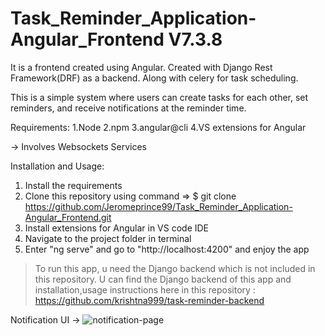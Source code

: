 # Task_Reminder_Application-Angular_Frontend V7.3.8

It is a frontend created using Angular. Created with Django Rest Framework(DRF) as a backend. Along with celery for task scheduling.

This is a simple system where users can create tasks for each other, set reminders, and receive notifications at the reminder time.

Requirements:
1.Node
2.npm
3.angular@cli
4.VS extensions for Angular

-> Involves Websockets Services

Installation and Usage:
 1. Install the requirements
 2. Clone this repository using command => $ git clone https://github.com/Jeromeprince99/Task_Reminder_Application-Angular_Frontend.git
 3. Install extensions for Angular in VS code IDE
 4. Navigate to the project folder in terminal
 5. Enter "ng serve" and go to "http://localhost:4200" and enjoy the app
 
>To run this app, u need the Django backend which is not included in this repository. U can find the Django backend of this app and installation,usage instructions here in this repository : https://github.com/krishtna999/task-reminder-backend

 
 
 Notification UI ->
 ![notification-page](https://user-images.githubusercontent.com/40189639/57775144-fe9c2d00-7739-11e9-8c0b-5cfda40eb4b6.jpg)
 
 
